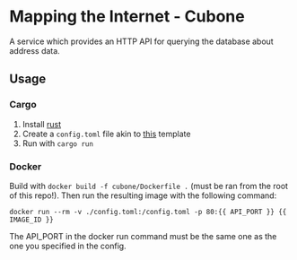 # Mapping the Internet - Cubone
A service which provides an HTTP API for querying the database about address data.

## Usage
### Cargo
1. Install [rust](https://www.rust-lang.org/learn/get-started)
2. Create a `config.toml` file akin to [this](./config/config.toml) template
3. Run with `cargo run`

### Docker
Build with `docker build -f cubone/Dockerfile .` (must be ran from the root of this repo!). Then run the resulting image with the following command:
```
docker run --rm -v ./config.toml:/config.toml -p 80:{{ API_PORT }} {{ IMAGE_ID }}
```

The API_PORT in the docker run command must be the same one as the one you specified in the config.
